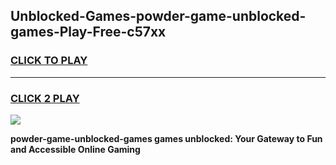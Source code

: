 
## Unblocked-Games-powder-game-unblocked-games-Play-Free-c57xx
<h3>
<a href="https://premium76.site?title=powder-game-unblocked-games&ref=10A">CLICK TO PLAY</a></h3>
<hr>

<h3>
<a href="https://premium76.site?title=powder-game-unblocked-games&ref=10A">CLICK 2 PLAY</a>
  
</h3>

<a href="https://premium76.site?title=powder-game-unblocked-games&ref=10A"><img src="https://clearcache.store/games.png"></a>


**powder-game-unblocked-games games unblocked: Your Gateway to Fun and Accessible Online Gaming**

